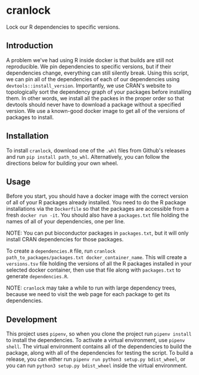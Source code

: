 # cranlock
Lock our R dependencies to specific versions.

## Introduction
A problem we've had using R inside docker is that builds are still not reproducible.
We pin dependencies to specific versions, but if their dependencies change, everything can still
silently break. Using this script, we can pin all of the dependencies of each of our
dependencies using `devtools::install_version`. Importantly, we use CRAN's website to topologically
sort the dependency graph of your packages before installing them. In other words, we install all
the packes in the proper order so that devtools should never have to download a package without
a specified version. We use a known-good docker image to get all of the versions of packages to install.

## Installation
To install `cranlock`, download one of the `.whl` files from Github's releases and run `pip install
path_to_whl`. Alternatively, you can follow the directions below for building your own wheel.

## Usage
Before you start, you should have a docker image with the correct version of all of your R packages
already installed. You need to do the R package installations via the `Dockerfile` so that the
packages are accessible from a fresh `docker run -it`. You should also have a `packages.txt` file
holding the names of all of your dependencies, one per line.

NOTE: You can put bioconductor packages in `packages.txt`, but it will only install CRAN dependencies
for those packages.

To create a `dependencies.R` file, run `cranlock path_to_packages/packages.txt docker_container_name`.
This will create a `versions.tsv` file holding the versions of all the R packages installed in your
selected docker container, then use that file along with `packages.txt` to generate `dependencies.R`.

NOTE: `cranlock` may take a while to run with large dependency trees, because we need to visit the
web page for each package to get its dependencies.

## Development
This project uses `pipenv`, so when you clone the project run `pipenv install` to install the
dependencies. To activate a virtual environment, use `pipenv shell`. The virtual environment
contains all of the dependencies to build the package, along with all of the dependencies for
testing the script. To build a release, you can either run
`pipenv run python3 setup.py bdist_wheel`, or you can run `python3 setup.py bdist_wheel` inside the
virtual environment.
